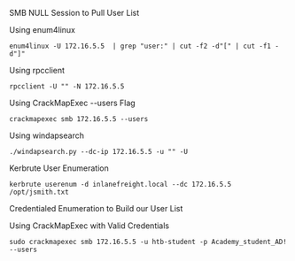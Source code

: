 SMB NULL Session to Pull User List

Using enum4linux
```shell
enum4linux -U 172.16.5.5  | grep "user:" | cut -f2 -d"[" | cut -f1 -d"]"
```

Using rpcclient
```shell
rpcclient -U "" -N 172.16.5.5
```

Using CrackMapExec --users Flag
```shell
crackmapexec smb 172.16.5.5 --users
```

Using windapsearch
```shell
./windapsearch.py --dc-ip 172.16.5.5 -u "" -U
```

Kerbrute User Enumeration
```shell
kerbrute userenum -d inlanefreight.local --dc 172.16.5.5 /opt/jsmith.txt 
```

Credentialed Enumeration to Build our User List

Using CrackMapExec with Valid Credentials
```shell
sudo crackmapexec smb 172.16.5.5 -u htb-student -p Academy_student_AD! --users
```







